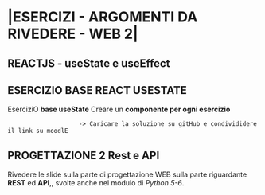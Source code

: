 # |ESERCIZI - ARGOMENTI DA RIVEDERE - WEB 2|

## REACTJS - useState e useEffect


## ESERCIZIO BASE REACT USESTATE

EserciziO **base useState**
Creare un **componente per ogni esercizio**


                        -> Caricare la soluzione su gitHub e condivididere il link su moodlE




## PROGETTAZIONE 2 Rest e API

Rivedere le slide sulla parte di progettazione WEB sulla parte riguardante **REST** ed **API**,, svolte anche nel modulo di *Python 5-6*.
